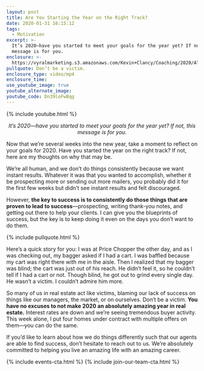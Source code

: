 ```yaml
---
layout: post
title: Are You Starting the Year on the Right Track?
date: 2020-01-31 16:15:12
tags:
  - Motivation
excerpt: >-
  It’s 2020—have you started to meet your goals for the year yet? If not, this
  message is for you.
enclosure: >-
  https://vyralmarketing.s3.amazonaws.com/Kevin+Clancy/Coaching/2020/Albany+Real+Estate+Agent-+Are+You+off+Track_.mp4
pullquote: Don’t be a victim.
enclosure_type: video/mp4
enclosure_time:
use_youtube_image: true
youtube_alternate_image:
youtube_code: Dn39loFwBqg
---
```


{% include youtube.html %}

<p style="text-align: center;"><em>It’s 2020—have you started to meet your goals for the year yet? If not, this message is for you.</em></p>

Now that we’re several weeks into the new year, take a moment to reflect on your goals for 2020. Have you started the year on the right track? If not, here are my thoughts on why that may be.

We’re all human, and we don’t do things consistently because we want instant results. Whatever it was that you wanted to accomplish, whether it be prospecting more or sending out more mailers, you probably did it for the first few weeks but didn’t see instant results and felt discouraged.

However, **the key to success is to consistently do those things that are proven to lead to success**—prospecting, writing thank-you notes, and getting out there to help your clients. I can give you the blueprints of success, but the key is to keep doing it even on the days you don’t want to do them.

{% include pullquote.html %}

Here’s a quick story for you: I was at Price Chopper the other day, and as I was checking out, my bagger asked if I had a cart. I was baffled because my cart was right there with me in the aisle. Then I realized that my bagger was blind; the cart was just out of his reach. He didn’t feel it, so he couldn’t tell if I had a cart or not. Though blind, he got out to grind every single day. He wasn’t a victim. I couldn’t admire him more.

So many of us in real estate act like victims, blaming our lack of success on things like our managers, the market, or on ourselves. Don’t be a victim. **You have no excuses to not make 2020 an absolutely amazing year in real estate.** Interest rates are down and we’re seeing tremendous buyer activity. This week alone, I put four homes under contract with multiple offers on them—you can do the same.

If you’d like to learn about how we do things differently such that our agents are able to find success, don’t hesitate to reach out to us. We’re absolutely committed to helping you live an amazing life with an amazing career.

{% include events-cta.html %} {% include join-our-team-cta.html %}